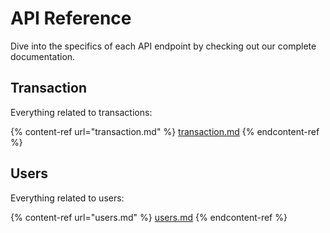 # API Reference

Dive into the specifics of each API endpoint by checking out our complete documentation.

## Transaction

Everything related to transactions:

{% content-ref url="transaction.md" %}
[transaction.md](transaction.md)
{% endcontent-ref %}

## Users

Everything related to users:

{% content-ref url="users.md" %}
[users.md](users.md)
{% endcontent-ref %}
